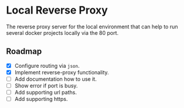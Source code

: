 # Local Reverse Proxy
The reverse proxy server for the local environment that can help to run several docker projects locally via the 80 port.

## Roadmap
- [x] Configure routing via `json`.
- [x] Implement reverse-proxy functionality.
- [ ] Add documentation how to use it.
- [ ] Show error if port is busy.
- [ ] Add supporting url paths.
- [ ] Add supporting https.
